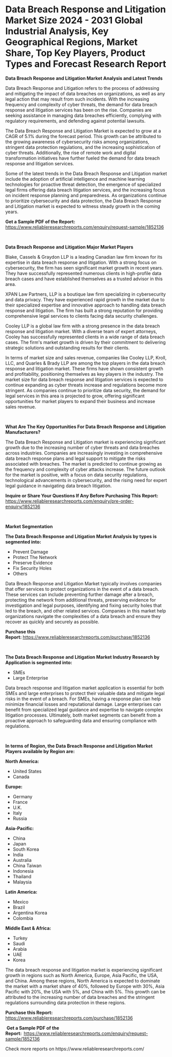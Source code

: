 <p><h1>Data Breach Response and Litigation Market Size 2024 - 2031 Global Industrial Analysis, Key Geographical Regions, Market Share, Top Key Players, Product Types and Forecast Research Report</h1></p><p><strong>Data Breach Response and Litigation Market Analysis and Latest Trends</strong></p>
<p><p>Data Breach Response and Litigation refers to the process of addressing and mitigating the impact of data breaches on organizations, as well as any legal action that may result from such incidents. With the increasing frequency and complexity of cyber threats, the demand for data breach response and litigation services has been on the rise. Companies are seeking assistance in managing data breaches efficiently, complying with regulatory requirements, and defending against potential lawsuits.</p><p>The Data Breach Response and Litigation Market is expected to grow at a CAGR of 5.1% during the forecast period. This growth can be attributed to the growing awareness of cybersecurity risks among organizations, stringent data protection regulations, and the increasing sophistication of cyber threats. Additionally, the rise of remote work and digital transformation initiatives have further fueled the demand for data breach response and litigation services.</p><p>Some of the latest trends in the Data Breach Response and Litigation market include the adoption of artificial intelligence and machine learning technologies for proactive threat detection, the emergence of specialized legal firms offering data breach litigation services, and the increasing focus on incident response planning and preparedness. As organizations continue to prioritize cybersecurity and data protection, the Data Breach Response and Litigation market is expected to witness steady growth in the coming years.</p></p>
<p><strong>Get a Sample PDF of the Report:&nbsp;</strong> <a href="https://www.reliableresearchreports.com/enquiry/request-sample/1852136">https://www.reliableresearchreports.com/enquiry/request-sample/1852136</a></p>
<p>&nbsp;</p>
<p><strong>Data Breach Response and Litigation Major Market Players</strong></p>
<p><p> </p><p>Blake, Cassels & Graydon LLP is a leading Canadian law firm known for its expertise in data breach response and litigation. With a strong focus on cybersecurity, the firm has seen significant market growth in recent years. They have successfully represented numerous clients in high-profile data breach cases and have established themselves as a trusted advisor in this area.</p><p>XPAN Law Partners, LLP is a boutique law firm specializing in cybersecurity and data privacy. They have experienced rapid growth in the market due to their specialized expertise and innovative approach to handling data breach response and litigation. The firm has built a strong reputation for providing comprehensive legal services to clients facing data security challenges.</p><p>Cooley LLP is a global law firm with a strong presence in the data breach response and litigation market. With a diverse team of expert attorneys, Cooley has successfully represented clients in a wide range of data breach cases. The firm's market growth is driven by their commitment to delivering strategic solutions and outstanding results for their clients.</p><p>In terms of market size and sales revenue, companies like Cooley LLP, Kroll, LLC, and Quarles & Brady LLP are among the top players in the data breach response and litigation market. These firms have shown consistent growth and profitability, positioning themselves as key players in the industry. The market size for data breach response and litigation services is expected to continue expanding as cyber threats increase and regulations become more stringent. As companies continue to prioritize data security, the demand for legal services in this area is projected to grow, offering significant opportunities for market players to expand their business and increase sales revenue.</p></p>
<p>&nbsp;</p>
<p><strong>What Are The Key Opportunities For Data Breach Response and Litigation Manufacturers?</strong></p>
<p><p>The Data Breach Response and Litigation market is experiencing significant growth due to the increasing number of cyber threats and data breaches across industries. Companies are increasingly investing in comprehensive data breach response plans and legal support to mitigate the risks associated with breaches. The market is predicted to continue growing as the frequency and complexity of cyber attacks increase. The future outlook for the market is positive, with a focus on data security regulations, technological advancements in cybersecurity, and the rising need for expert legal guidance in navigating data breach litigation.</p></p>
<p><strong>Inquire or Share Your Questions If Any Before Purchasing This Report:</strong> <a href="https://www.reliableresearchreports.com/enquiry/pre-order-enquiry/1852136">https://www.reliableresearchreports.com/enquiry/pre-order-enquiry/1852136</a></p>
<p>&nbsp;</p>
<p><strong>Market Segmentation</strong></p>
<p><strong>The Data Breach Response and Litigation Market Analysis by types is segmented into:</strong></p>
<p><ul><li>Prevent Damage</li><li>Protect The Network</li><li>Preserve Evidence</li><li>Fix Security Holes</li><li>Others</li></ul></p>
<p><p>Data Breach Response and Litigation Market typically involves companies that offer services to protect organizations in the event of a data breach. These services can include preventing further damage after a breach, protecting the network from additional threats, preserving evidence for investigation and legal purposes, identifying and fixing security holes that led to the breach, and other related services. Companies in this market help organizations navigate the complexities of a data breach and ensure they recover as quickly and securely as possible.</p></p>
<p><strong>Purchase this Report:&nbsp;</strong><a href="https://www.reliableresearchreports.com/purchase/1852136">https://www.reliableresearchreports.com/purchase/1852136</a></p>
<p>&nbsp;</p>
<p><strong>The Data Breach Response and Litigation Market Industry Research by Application is segmented into:</strong></p>
<p><ul><li>SMEs</li><li>Large Enterprise</li></ul></p>
<p><p>Data breach response and litigation market application is essential for both SMEs and large enterprises to protect their valuable data and mitigate legal risks in the event of a breach. For SMEs, having a response plan can help minimize financial losses and reputational damage. Large enterprises can benefit from specialized legal guidance and expertise to navigate complex litigation processes. Ultimately, both market segments can benefit from a proactive approach to safeguarding data and ensuring compliance with regulations.</p></p>
<p>&nbsp;</p>
<p><strong>In terms of Region, the Data Breach Response and Litigation Market Players available by Region are:</strong></p>
<p>
    <p> <strong> North America: </strong>
        <ul>
            <li>United States</li>
            <li>Canada</li>
        </ul>
        </p> 
    <p> <strong> Europe: </strong>
        <ul>
            <li>Germany</li>
            <li>France</li>
            <li>U.K.</li>
            <li>Italy</li>
            <li>Russia</li>
        </ul>
        </p> 
    <p> <strong> Asia-Pacific: </strong>
        <ul>
            <li>China</li>
            <li>Japan</li>
            <li>South Korea</li>
            <li>India</li>
            <li>Australia</li>
            <li>China Taiwan</li>
            <li>Indonesia</li>
            <li>Thailand</li>
            <li>Malaysia</li>
        </ul>
        </p> 
    <p> <strong> Latin America: </strong>
        <ul>
            <li>Mexico</li>
            <li>Brazil</li>
            <li>Argentina Korea</li>
            <li>Colombia</li>
        </ul>
        </p> 
    <p> <strong> Middle East & Africa: </strong>
        <ul>
            <li>Turkey</li>
            <li>Saudi</li>
            <li>Arabia</li>
            <li>UAE</li>
            <li>Korea</li>
        </ul>
    </p>
    </p>
<p><p>The data breach response and litigation market is experiencing significant growth in regions such as North America, Europe, Asia Pacific, the USA, and China. Among these regions, North America is expected to dominate the market with a market share of 40%, followed by Europe with 30%, Asia Pacific with 20%, the USA with 5%, and China with 5%. This growth can be attributed to the increasing number of data breaches and the stringent regulations surrounding data protection in these regions.</p></p>
<p><strong>Purchase this Report: </strong><a href="https://www.reliableresearchreports.com/purchase/1852136">https://www.reliableresearchreports.com/purchase/1852136</a></p>
<p>&nbsp;<strong>Get a Sample PDF of the Report:&nbsp;&nbsp;</strong><a href="https://www.reliableresearchreports.com/enquiry/request-sample/1852136">https://www.reliableresearchreports.com/enquiry/request-sample/1852136</a></p>
<p><strong></strong></p>
<p>Check more reports on https://www.reliableresearchreports.com/</p>